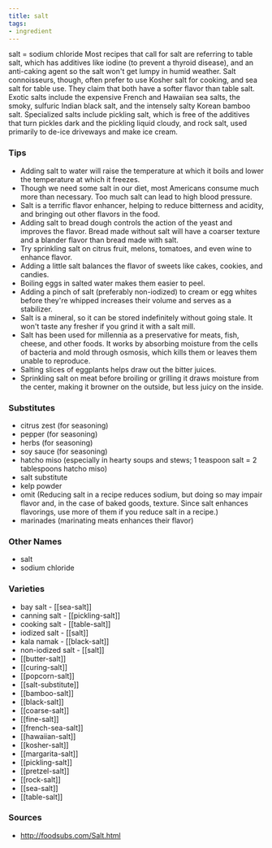 ```yaml
---
title: salt
tags:
- ingredient
---
```

salt = sodium chloride Most recipes that call for salt are referring to table salt, which has additives like iodine (to prevent a thyroid disease), and an anti-caking agent so the salt won't get lumpy in humid weather. Salt connoisseurs, though, often prefer to use Kosher salt for cooking, and sea salt for table use. They claim that both have a softer flavor than table salt. Exotic salts include the expensive French and Hawaiian sea salts, the smoky, sulfuric Indian black salt, and the intensely salty Korean bamboo salt. Specialized salts include pickling salt, which is free of the additives that turn pickles dark and the pickling liquid cloudy, and rock salt, used primarily to de-ice driveways and make ice cream.

### Tips
* Adding salt to water will raise the temperature at which it boils and lower the temperature at which it freezes.
* Though we need some salt in our diet, most Americans consume much more than necessary. Too much salt can lead to high blood pressure.
* Salt is a terrific flavor enhancer, helping to reduce bitterness and acidity, and bringing out other flavors in the food.
* Adding salt to bread dough controls the action of the yeast and improves the flavor. Bread made without salt will have a coarser texture and a blander flavor than bread made with salt.
* Try sprinkling salt on citrus fruit, melons, tomatoes, and even wine to enhance flavor.
* Adding a little salt balances the flavor of sweets like cakes, cookies, and candies.
* Boiling eggs in salted water makes them easier to peel.
* Adding a pinch of salt (preferably non-iodized) to cream or egg whites before they're whipped increases their volume and serves as a stabilizer.
* Salt is a mineral, so it can be stored indefinitely without going stale. It won't taste any fresher if you grind it with a salt mill.
* Salt has been used for millennia as a preservative for meats, fish, cheese, and other foods. It works by absorbing moisture from the cells of bacteria and mold through osmosis, which kills them or leaves them unable to reproduce.
* Salting slices of eggplants helps draw out the bitter juices.
* Sprinkling salt on meat before broiling or grilling it draws moisture from the center, making it browner on the outside, but less juicy on the inside.

### Substitutes
* citrus zest (for seasoning)
* pepper (for seasoning)
* herbs (for seasoning)
* soy sauce (for seasoning)
* hatcho miso (especially in hearty soups and stews; 1 teaspoon salt = 2 tablespoons hatcho miso)
* salt substitute
* kelp powder
* omit (Reducing salt in a recipe reduces sodium, but doing so may impair flavor and, in the case of baked goods, texture. Since salt enhances flavorings, use more of them if you reduce salt in a recipe.)
* marinades (marinating meats enhances their flavor)

### Other Names

* salt
* sodium chloride

### Varieties

* bay salt - [[sea-salt]]
* canning salt - [[pickling-salt]]
* cooking salt - [[table-salt]]
* iodized salt - [[salt]]
* kala namak - [[black-salt]]
* non-iodized salt - [[salt]]
* [[butter-salt]]
* [[curing-salt]]
* [[popcorn-salt]]
* [[salt-substitute]]
* [[bamboo-salt]]
* [[black-salt]]
* [[coarse-salt]]
* [[fine-salt]]
* [[french-sea-salt]]
* [[hawaiian-salt]]
* [[kosher-salt]]
* [[margarita-salt]]
* [[pickling-salt]]
* [[pretzel-salt]]
* [[rock-salt]]
* [[sea-salt]]
* [[table-salt]]

### Sources
* http://foodsubs.com/Salt.html
